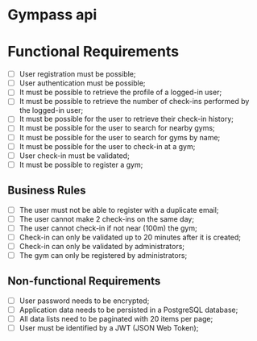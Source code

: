 # Gympass api

# Functional Requirements

- [ ] User registration must be possible;
- [ ] User authentication must be possible;
- [ ] It must be possible to retrieve the profile of a logged-in user;
- [ ] It must be possible to retrieve the number of check-ins performed by the logged-in user;
- [ ] It must be possible for the user to retrieve their check-in history;
- [ ] It must be possible for the user to search for nearby gyms;
- [ ] It must be possible for the user to search for gyms by name;
- [ ] It must be possible for the user to check-in at a gym;
- [ ] User check-in must be validated;
- [ ] It must be possible to register a gym;

## Business Rules

- [ ] The user must not be able to register with a duplicate email;
- [ ] The user cannot make 2 check-ins on the same day;
- [ ] The user cannot check-in if not near (100m) the gym;
- [ ] Check-in can only be validated up to 20 minutes after it is created;
- [ ] Check-in can only be validated by administrators;
- [ ] The gym can only be registered by administrators;

## Non-functional Requirements

- [ ] User password needs to be encrypted;
- [ ] Application data needs to be persisted in a PostgreSQL database;
- [ ] All data lists need to be paginated with 20 items per page;
- [ ] User must be identified by a JWT (JSON Web Token);
